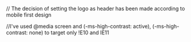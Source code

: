 // The decision of setting the logo as header has been made according to mobile first design

//I've used @media screen and (-ms-high-contrast: active), (-ms-high-contrast: none) to target only !E10 and IE11 
